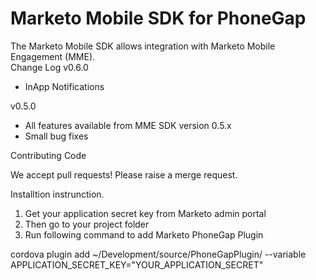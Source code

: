 # Marketo Mobile SDK for PhoneGap

The Marketo Mobile SDK allows integration with Marketo Mobile Engagement (MME).  
Change Log
v0.6.0

- InApp Notifications

v0.5.0

- All features available from MME SDK version 0.5.x
- Small bug fixes

Contributing Code

We accept pull requests! Please raise a merge request.

Installtion instrunction.

1. Get your application secret key from Marketo admin portal
2. Then go to your project folder
3. Run following command to add Marketo PhoneGap Plugin

cordova plugin add ~/Development/source/PhoneGapPlugin/ --variable APPLICATION_SECRET_KEY="YOUR_APPLICATION_SECRET"

